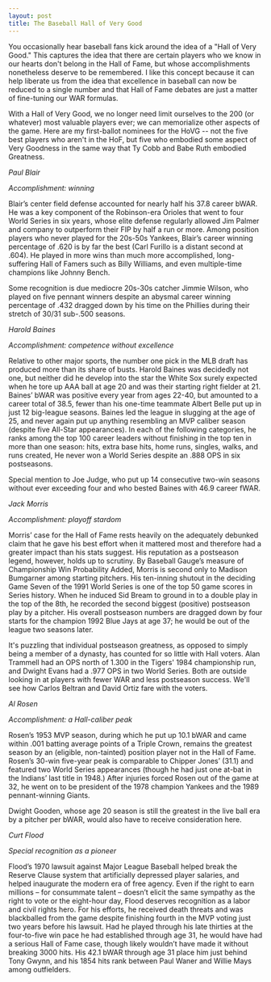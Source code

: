 ```yaml
---
layout: post
title: The Baseball Hall of Very Good
---
```


You occasionally hear baseball fans kick around the idea of a "Hall of Very Good."
This captures the idea that there are certain players who we know in our hearts don't belong
in the Hall of Fame, but whose accomplishments nonetheless deserve to be remembered. I like this
concept because it can help liberate us from the idea that excellence in baseball can now be reduced
to a single number and that Hall of Fame debates are just a matter of fine-tuning our WAR
formulas. 

With a Hall of Very Good, we no longer need limit ourselves to the 200 (or whatever) most
valuable players ever; we can memorialize other aspects of the game. Here are my first-ballot nominees
for the HoVG -- not the five best players who aren't in the HoF, but five who embodied some 
aspect of Very Goodness in the same way that Ty Cobb and Babe Ruth embodied Greatness.

*Paul Blair*

_Accomplishment: winning_

Blair’s center field defense accounted for nearly half his 37.8 career bWAR. He was a key 
component of the Robinson-era Orioles that went to four World Series in six years, whose elite 
defense regularly allowed Jim Palmer and company to outperform their FIP by half a run or more. 
Among position players who never played for the 20s-50s Yankees, Blair’s career winning percentage 
of .620 is by far the best (Carl Furillo is a distant second at .604). He played in more wins 
than much more accomplished, long-suffering Hall of Famers such as Billy Williams, and even 
multiple-time champions like Johnny Bench.

Some recognition is due mediocre 20s-30s catcher Jimmie Wilson, who played on five pennant 
winners despite an abysmal career winning percentage of .432 dragged down by his time on 
the Phillies during their stretch of 30/31 sub-.500 seasons.

*Harold Baines*

_Accomplishment: competence without excellence_

Relative to other major sports, the number one pick in the MLB draft has produced more 
than its share of busts. Harold Baines was decidedly not one, but neither did he develop 
into the star the White Sox surely expected when he tore up AAA ball at age 20 and was their 
starting right fielder at 21. Baines’ bWAR was positive every year from ages 22-40, but amounted 
to a career total of 38.5, fewer than his one-time teammate Albert Belle put up in just 12 big-league 
seasons. Baines led the league in slugging at the age of 25, and never again put up anything 
resembling an MVP caliber season (despite five All-Star appearances). In each of the following 
categories, he ranks among the top 100 career leaders without finishing in the top ten in more 
than one season: hits, extra base hits, home runs, singles, walks, and runs created, He never 
won a World Series despite an .888 OPS in six postseasons. 

Special mention to Joe Judge, who put up 14 consecutive two-win seasons without ever exceeding 
four and who bested Baines with 46.9 career fWAR.

*Jack Morris*

_Accomplishment: playoff stardom_

Morris’ case for the Hall of Fame rests heavily on the adequately debunked claim that he 
gave his best effort when it mattered most and therefore had a greater impact than his stats 
suggest. His reputation as a postseason legend, however, holds up to scrutiny. By Baseball 
Gauge’s measure of Championship Win Probability Added, Morris is second only to Madison 
Bumgarner among starting pitchers. His ten-inning shutout in the deciding Game Seven of 
the 1991 World Series is one of the top 50 game scores in Series history. When he induced 
Sid Bream to ground in to a double play in the top of the 8th, he recorded the second biggest 
(positive) postseason play by a pitcher. His overall postseason numbers are dragged down by 
four starts for the champion 1992 Blue Jays at age 37; he would be out of the league two seasons later.

It's puzzling that individual postseason greatness, as opposed to simply being a member of a dynasty,
has counted for so little with Hall voters. Alan Trammell had an OPS north of 1.300 in the Tigers'
1984 championship run, and Dwight Evans had a .977 OPS in two World Series.
Both are outside looking in at players with fewer WAR and less postseason success. We'll see how Carlos
Beltran and David Ortiz fare with the voters.

*Al Rosen*

_Accomplishment: a Hall-caliber peak_

Rosen’s 1953 MVP season, during which he put up 10.1 bWAR and came within .001 batting average 
points of a Triple Crown, remains the greatest season by an (eligible, non-tainted) position 
player not in the Hall of Fame. Rosen’s 30-win five-year peak is comparable to Chipper Jones’ 
(31.1) and featured two World Series appearances (though he had just one at-bat in the Indians’ 
last title in 1948.) After injuries forced Rosen out of the game at 32, he went on to be president 
of the 1978 champion Yankees and the 1989 pennant-winning Giants.

Dwight Gooden, whose age 20 season is still the greatest in the live ball era by a pitcher per bWAR,
would also have to receive consideration here.

*Curt Flood*

_Special recognition as a pioneer_

Flood’s 1970 lawsuit against Major League Baseball helped break the Reserve Clause system 
that artificially depressed player salaries, and helped inaugurate the modern era of free 
agency. Even if the right to earn millions – for consummate talent – doesn’t elicit the 
same sympathy as the right to vote or the eight-hour day, Flood deserves recognition as a 
labor and civil rights hero. For his efforts, he received death threats and was blackballed 
from the game despite finishing fourth in the MVP voting just two years before his lawsuit. 
Had he played through his late thirties at the four-to-five win pace he had established through 
age 31, he would have had a serious Hall of Fame case, though likely wouldn’t have made it 
without breaking 3000 hits. His 42.1 bWAR through age 31 place him just behind Tony Gwynn, 
and his 1854 hits rank between Paul Waner and Willie Mays among outfielders.
